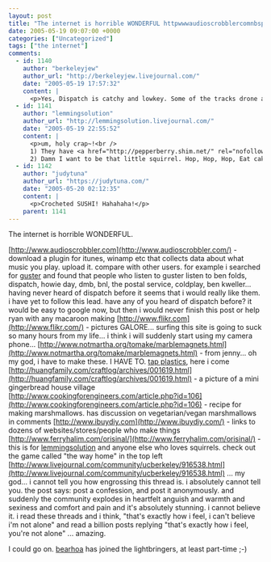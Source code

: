 ```yaml
---
layout: post
title: "The internet is horrible WONDERFUL httpwwwaudioscrobblercomnbsp"
date: 2005-05-19 09:07:00 +0000
categories: ["Uncategorized"]
tags: ["the internet"]
comments:
  - id: 1140
    author: "berkeleyjew"
    author_url: "http://berkeleyjew.livejournal.com/"
    date: "2005-05-19 17:57:32"
    content: |
      <p>Yes, Dispatch is catchy and lowkey. Some of the tracks drone a bit though. I suggest "The General."</p>
  - id: 1141
    author: "lemmingsolution"
    author_url: "http://lemmingsolution.livejournal.com/"
    date: "2005-05-19 22:55:52"
    content: |
      <p>um, holy crap~!<br />
      1) They have <a href="http://pepperberry.shim.net/" rel="nofollow">crocheted octopus hats</a>.<br />
      2) Damn I want to be that little squirrel. Hop, Hop, Hop, Eat cake! </p>
  - id: 1142
    author: "judytuna"
    author_url: "https://judytuna.com/"
    date: "2005-05-20 02:12:35"
    content: |
      <p>Crocheted SUSHI! Hahahaha!</p>
    parent: 1141
---
```


The internet is horrible WONDERFUL.

[http://www.audioscrobbler.com](http://www.audioscrobbler.com/) - download a plugin for itunes, winamp etc that collects data about what music you play. upload it. compare with other users. for example i searched for [guster](http://www.audioscrobbler.com/explore/?artistname=guster) and found that people who listen to guster listen to ben folds, dispatch, howie day, dmb, bnl, the postal service, coldplay, ben kweller... having never heard of dispatch before it seems that i would really like them. i have yet to follow this lead. have any of you heard of dispatch before? it would be easy to google now, but then i would never finish this post or help ryan with any macaroon making
[http://www.flikr.com](http://www.flikr.com/) - pictures GALORE... surfing this site is going to suck so many hours from my life... i think i will suddenly start using my camera phone...
[http://www.notmartha.org/tomake/marblemagnets.html](http://www.notmartha.org/tomake/marblemagnets.html) - from jenny... oh my god, i have to make these. I HAVE TO. [tap plastics](http://www.tapplastics.com/shop/product.php?pid=139&PHPSESSID=200505182318211135267415), here i come
[http://huangfamily.com/craftlog/archives/001619.html](http://huangfamily.com/craftlog/archives/001619.html) - a picture of a mini gingerbread house village
[http://www.cookingforengineers.com/article.php?id=106](http://www.cookingforengineers.com/article.php?id=106) - recipe for making marshmallows. has discussion on vegetarian/vegan marshmallows in comments
[http://www.ibuydiy.com](http://www.ibuydiy.com/) - links to dozens of websites/stores/people who make things
[http://www.ferryhalim.com/orisinal/](http://www.ferryhalim.com/orisinal/) - this is for [lemmingsolution](http://lemmingsolution.livejournal.com/) and anyone else who loves squirrels. check out the game called "the way home" in the top left
[http://www.livejournal.com/community/ucberkeley/916538.html](http://www.livejournal.com/community/ucberkeley/916538.html) ... my god... i cannot tell you how engrossing this thread is. i absolutely cannot tell you. the post says: post a confession, and post it anonymously. and suddenly the community explodes in heartfelt anguish and warmth and sexiness and comfort and pain and it's absolutely stunning. i cannot believe it. i read these threads and i think, "that's exactly how i feel, i can't believe i'm not alone" and read a billion posts replying "that's exactly how i feel, you're not alone" ... amazing.

I could go on. [bearhoa](http://bearhoa.livejournal.com/) has joined the lightbringers, at least part-time ;-)